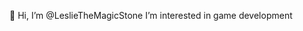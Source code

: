 👋 Hi, I’m @LeslieTheMagicStone
I’m interested in game development

<!---
LeslieTheMagicStone/LeslieTheMagicStone is a ✨ special ✨ repository because its `README.md` (this file) appears on your GitHub profile.
You can click the Preview link to take a look at your changes.
--->
